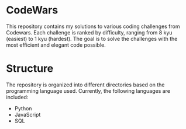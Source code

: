 # CodeWars
This repository contains my solutions to various coding challenges from Codewars. 
Each challenge is ranked by difficulty, ranging from 8 kyu (easiest) to 1 kyu (hardest). The goal is to solve the challenges with the most efficient and elegant code possible.


# Structure
The repository is organized into different directories based on the programming language used. Currently, the following languages are included:

- Python
- JavaScript
- SQL
